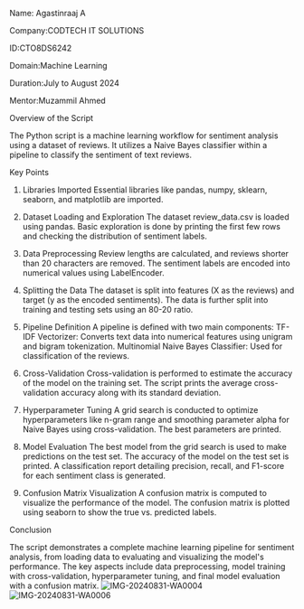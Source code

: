 Name: Agastinraaj A

Company:CODTECH IT SOLUTIONS

ID:CTO8DS6242

Domain:Machine Learning

Duration:July to August 2024

Mentor:Muzammil Ahmed

Overview of the Script

The Python script is a machine learning workflow for sentiment analysis using a dataset of reviews. It utilizes a Naive Bayes classifier within a pipeline to classify the sentiment of text reviews.

Key Points

1. Libraries Imported
Essential libraries like pandas, numpy, sklearn, seaborn, and matplotlib are imported.

2. Dataset Loading and Exploration
The dataset review_data.csv is loaded using pandas.
Basic exploration is done by printing the first few rows and checking the distribution of sentiment labels.

3. Data Preprocessing
Review lengths are calculated, and reviews shorter than 20 characters are removed.
The sentiment labels are encoded into numerical values using LabelEncoder.

4. Splitting the Data
The dataset is split into features (X as the reviews) and target (y as the encoded sentiments).
The data is further split into training and testing sets using an 80-20 ratio.

5. Pipeline Definition
A pipeline is defined with two main components:
TF-IDF Vectorizer: Converts text data into numerical features using unigram and bigram tokenization.
Multinomial Naive Bayes Classifier: Used for classification of the reviews.

6. Cross-Validation
Cross-validation is performed to estimate the accuracy of the model on the training set.
The script prints the average cross-validation accuracy along with its standard deviation.

7. Hyperparameter Tuning
A grid search is conducted to optimize hyperparameters like n-gram range and smoothing parameter alpha for Naive Bayes using cross-validation.
The best parameters are printed.

8. Model Evaluation
The best model from the grid search is used to make predictions on the test set.
The accuracy of the model on the test set is printed.
A classification report detailing precision, recall, and F1-score for each sentiment class is generated.

9. Confusion Matrix Visualization
A confusion matrix is computed to visualize the performance of the model.
The confusion matrix is plotted using seaborn to show the true vs. predicted labels.

Conclusion

The script demonstrates a complete machine learning pipeline for sentiment analysis, from loading data to evaluating and visualizing the model's performance. The key aspects include data preprocessing, model training with cross-validation, hyperparameter tuning, and final model evaluation with a confusion matrix.
![IMG-20240831-WA0004](https://github.com/user-attachments/assets/6789a1b8-6040-4fb2-9b28-e8a0431bb4f9)
![IMG-20240831-WA0006](https://github.com/user-attachments/assets/136e5d98-6e4c-4d6f-9958-3a05fde5f84a)
